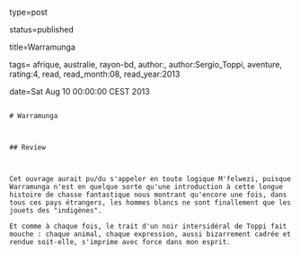 type=post
status=published
title=Warramunga
tags= afrique,  australie,  rayon-bd, author:, author:Sergio_Toppi, aventure, rating:4, read, read_month:08, read_year:2013
date=Sat Aug 10 00:00:00 CEST 2013
~~~~~~
# Warramunga

## Review

Cet ouvrage aurait pu/du s'appeler en toute logique M'felwezi, puisque Warramunga n'est en quelque sorte qu'une introduction à cette longue histoire de chasse fantastique nous montrant qu'encore une fois, dans tous ces pays étrangers, les hommes blancs ne sont finallement que les jouets des "indigènes".  
Et comme à chaque fois, le trait d'un noir intersidéral de Toppi fait mouche : chaque animal, chaque expression, aussi bizarrement cadrée et rendue soit-elle, s'imprime avec force dans mon esprit.